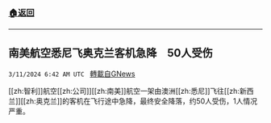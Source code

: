 ###  [:house:返回](README.md)
---


## 南美航空悉尼飞奥克兰客机急降　50人受伤
`3/11/2024 6:42 AM UTC ` [轉載自GNews](https://gnews.org/articles/2383442)

[[zh:智利]]航空[[zh:公司]][[zh:南美]]航空一架由澳洲[[zh:悉尼]]飞往[[zh:新西兰]][[zh:奥克兰]]的客机在飞行途中急降，最终安全降落，约50人受伤，1人情况严重。

